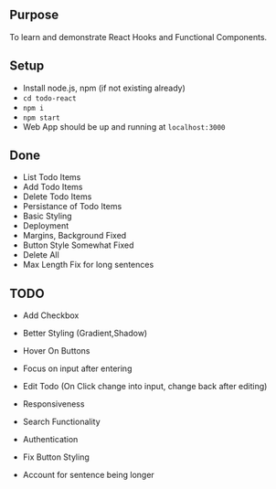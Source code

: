 ## Purpose

To learn and demonstrate React Hooks and Functional Components.

## Setup

- Install node.js, npm (if not existing already)
- `cd todo-react`
- `npm i`
- `npm start`
- Web App should be up and running at `localhost:3000`

## Done

- List Todo Items
- Add Todo Items
- Delete Todo Items
- Persistance of Todo Items
- Basic Styling
- Deployment
- Margins, Background Fixed
- Button Style Somewhat Fixed
- Delete All
- Max Length Fix for long sentences

## TODO

- Add Checkbox
- Better Styling (Gradient,Shadow)
- Hover On Buttons
- Focus on input after entering
- Edit Todo (On Click change into input, change back after editing)
- Responsiveness
- Search Functionality
- Authentication

- Fix Button Styling
- Account for sentence being longer
